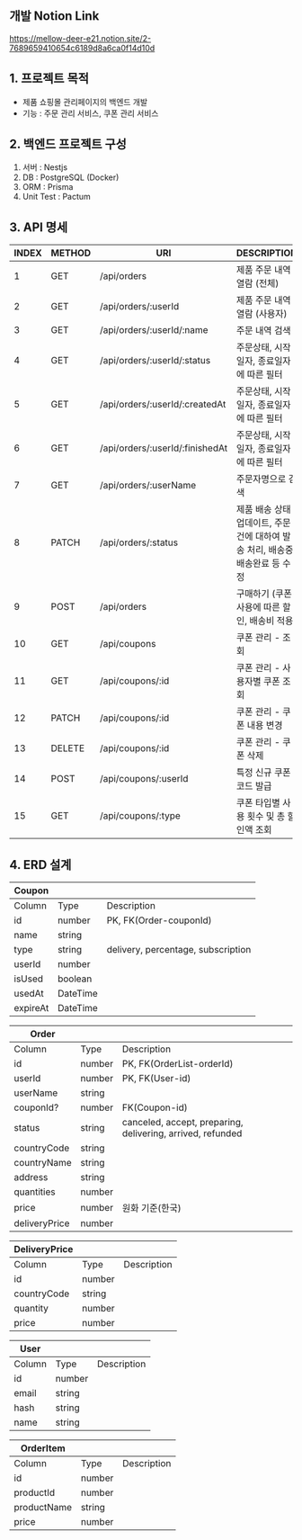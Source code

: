 ## 개발 Notion Link
https://mellow-deer-e21.notion.site/2-7689659410654c6189d8a6ca0f14d10d

## 1. 프로젝트 목적
- 제품 쇼핑몰 관리페이지의 백엔드 개발
- 기능 : 주문 관리 서비스, 쿠폰 관리 서비스

## 2. 백엔드 프로젝트 구성
1) 서버 : Nestjs
2) DB : PostgreSQL (Docker)
3) ORM : Prisma
4) Unit Test : Pactum

## 3. API 명세

| INDEX | METHOD | URI | DESCRIPTION | REMARK |
| --- | --- | --- | --- | --- |
| 1 | GET | /api/orders | 제품 주문 내역 열람 (전체) |  |
| 2 | GET | /api/orders/:userId | 제품 주문 내역 열람 (사용자) |  |
| 3 | GET | /api/orders/:userId/:name | 주문 내역 검색 |  |
| 4 | GET | /api/orders/:userId/:status | 주문상태, 시작일자, 종료일자에 따른 필터 |  |
| 5 | GET | /api/orders/:userId/:createdAt | 주문상태, 시작일자, 종료일자에 따른 필터 |  |
| 6 | GET | /api/orders/:userId/:finishedAt | 주문상태, 시작일자, 종료일자에 따른 필터 |  |
| 7 | GET | /api/orders/:userName | 주문자명으로 검색 |  |
| 8 | PATCH | /api/orders/:status | 제품 배송 상태 업데이트, 주문 건에 대하여 발송 처리,  배송중/배송완료 등 수정 |  |
| 9 | POST | /api/orders | 구매하기 (쿠폰 사용에 따른 할인, 배송비 적용) |  |
| 10 | GET | /api/coupons | 쿠폰 관리 - 조회 |  |
| 11 | GET | /api/coupons/:id | 쿠폰 관리 - 사용자별 쿠폰 조회 |  |
| 12 | PATCH | /api/coupons/:id | 쿠폰 관리 - 쿠폰 내용 변경 |  |
| 13 | DELETE | /api/coupons/:id | 쿠폰 관리 - 쿠폰 삭제 |  |
| 14 | POST | /api/coupons/:userId | 특정 신규 쿠폰 코드 발급 |  |
| 15 | GET | /api/coupons/:type | 쿠폰 타입별 사용 횟수 및 총 할인액 조회 |  |

## 4. ERD 설계

| Coupon |  |  |
| --- | --- | --- |
| Column | Type | Description |
| id | number | PK, FK(Order-couponId) |
| name | string |  |
| type | string | delivery, percentage, subscription |
| userId | number |  |
| isUsed | boolean |  |
| usedAt | DateTime |  |
| expireAt | DateTime |  |

| Order |  |  |
| --- | --- | --- |
| Column | Type | Description |
| id | number | PK, FK(OrderList-orderId) |
| userId | number | PK, FK(User-id) |
| userName | string |  |
| couponId? | number | FK(Coupon-id) |
| status | string | canceled, accept, preparing, delivering, arrived, refunded |
| countryCode | string |  |
| countryName | string |  |
| address | string |  |
| quantities | number |  |
| price | number | 원화 기준(한국) |
| deliveryPrice | number |  |

| DeliveryPrice |  |  |
| --- | --- | --- |
| Column | Type | Description |
| id | number |  |
| countryCode | string |  |
| quantity | number |  |
| price | number |  |

| User |  |  |
| --- | --- | --- |
| Column | Type | Description |
| id | number |  |
| email | string |  |
| hash | string |  |
| name | string |  |

| OrderItem |  |  |
| --- | --- | --- |
| Column | Type | Description |
| id | number |  |
| productId | number |  |
| productName | string |  |
| price | number |  |


